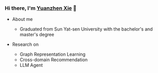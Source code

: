 ### Hi there, I'm [Yuanzhen Xie](https://github.com/FlyingFeather) 👋

<!--
**FlyingFeather/FlyingFeather** is a ✨ _special_ ✨ repository because its `README.md` (this file) appears on your GitHub profile.

Here are some ideas to get you started:

- 🔭 I’m currently working on ...
- 🌱 I’m currently learning ...
- 👯 I’m looking to collaborate on ...
- 🤔 I’m looking for help with ...
- 💬 Ask me about ...
- 📫 How to reach me: ...
- 😄 Pronouns: ...
- ⚡ Fun fact: ...
-->

- About me
  - Graduated from Sun Yat-sen University with the bachelor's and master's degree
 
- Research on
  - Graph Representation Learning
  - Cross-domain Recommendation
  - LLM Agent
